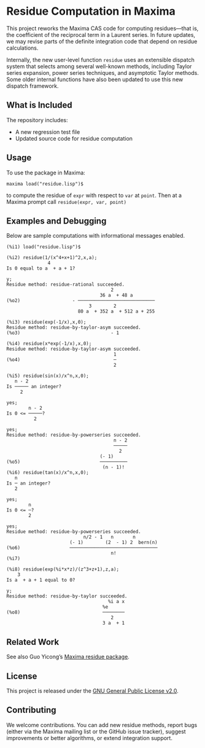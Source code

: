 # Residue Computation in Maxima

This project reworks the Maxima CAS code for computing residues—that is, the coefficient of the reciprocal term in a Laurent series. In future updates, we may revise parts of the definite integration code that depend on residue calculations.

Internally, the new user-level function `residue` uses an extensible dispatch system that selects among several well-known methods, including Taylor series expansion, power series techniques, and asymptotic Taylor methods. Some older internal functions have also been updated to use this new dispatch framework.

## What is Included
The repository includes:
- A new regression test file
- Updated source code for residue computation

## Usage

To use the package in Maxima:

``
maxima
load("residue.lisp")$
``

to compute the residue of `expr` with respect to `var` at `point`. Then at a Maxima prompt call 
``residue(expr, var, point)``

## Examples and Debugging

Below are sample computations with informational messages enabled. 
~~~
(%i1) load("residue.lisp")$

(%i2) residue(1/(x^4+x+1)^2,x,a);
               4
Is 0 equal to a  + a + 1?

y;
Residue method: residue-rational succeeded.
                                      2
                                  36 a  + 48 a
(%o2)                   - ────────────────────────────
                              3        2
                          80 a  + 352 a  + 512 a + 255

(%i3) residue(exp(-1/x),x,0);
Residue method: residue-by-taylor-asym succeeded.
(%o3)                                 - 1

(%i4) residue(x*exp(-1/x),x,0);
Residue method: residue-by-taylor-asym succeeded.
                                       1
(%o4)                                  ─
                                       2

(%i5) residue(sin(x)/x^n,x,0);
   n - 2
Is ───── an integer?
     2

yes;
        n - 2
Is 0 <= ─────?
          2

yes;
Residue method: residue-by-powerseries succeeded.
                                       n - 2
                                       ─────
                                         2
                                  (- 1)
(%o5)                             ──────────
                                   (n - 1)!
(%i6) residue(tan(x)/x^n,x,0);
   n
Is ─ an integer?
   2

yes;
        n
Is 0 <= ─?
        2

yes;
Residue method: residue-by-powerseries succeeded.
                            n/2 - 1   n       n
                       (- 1)        (2  - 1) 2  bern(n)
(%o6)                  ────────────────────────────────
                                      n!
(%i7)

(%i8) residue(exp(%i*x*z)/(z^3+z+1),z,a);
    3
Is a  + a + 1 equal to 0?

y;
Residue method: residue-by-taylor succeeded.
                                     %i a x
                                   %e
(%o8)                              ────────
                                      2
                                   3 a  + 1
~~~

## Related Work
See also Guo Yicong’s [Maxima residue package](https://github.com/guoyicong/Maxima_residue/tree/master).

 
## License

This project is released under the [GNU General Public License v2.0](https://www.gnu.org/licenses/old-licenses/gpl-2.0.en.html).


## Contributing

We welcome contributions. You can add new residue methods, report bugs (either via the Maxima mailing list or the GitHub issue tracker), suggest improvements or better algorithms, or extend integration support.




